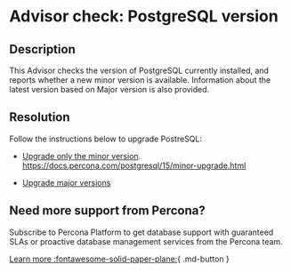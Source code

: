 # Advisor check: PostgreSQL version 

## Description

This Advisor checks the version of PostgreSQL currently installed, and reports whether a new minor version is available. Information about the latest version based on Major version is also provided.

## Resolution
Follow the instructions below to upgrade PostreSQL:

- [Upgrade only the minor version](https://docs.percona.com/postgresql/15/minor-upgrade.html).
https://docs.percona.com/postgresql/15/minor-upgrade.html

- [Upgrade major versions](https://docs.percona.com/postgresql/15/major-upgrade.html)

## Need more support from Percona?

Subscribe to Percona Platform to get database support with guaranteed SLAs or proactive database management services from the Percona team.

[Learn more :fontawesome-solid-paper-plane:](https://per.co.na/subscribe){ .md-button }
